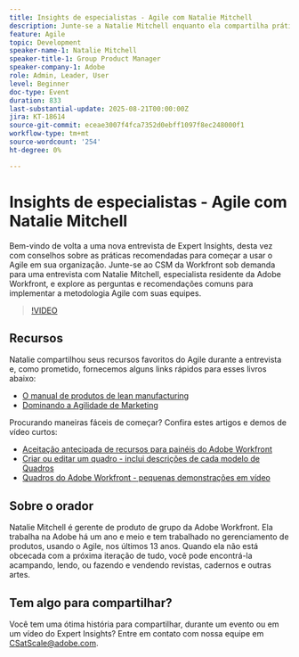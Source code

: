 ```yaml
---
title: Insights de especialistas - Agile com Natalie Mitchell
description: Junte-se a Natalie Mitchell enquanto ela compartilha práticas recomendadas, recursos e dicas do Agile para implementar com êxito o Agile com suas equipes do Workfront.
feature: Agile
topic: Development
speaker-name-1: Natalie Mitchell
speaker-title-1: Group Product Manager
speaker-company-1: Adobe
role: Admin, Leader, User
level: Beginner
doc-type: Event
duration: 833
last-substantial-update: 2025-08-21T00:00:00Z
jira: KT-18614
source-git-commit: eceae3007f4fca7352d0ebff1097f8ec248000f1
workflow-type: tm+mt
source-wordcount: '254'
ht-degree: 0%

---
```



# Insights de especialistas - Agile com Natalie Mitchell

Bem-vindo de volta a uma nova entrevista de Expert Insights, desta vez com conselhos sobre as práticas recomendadas para começar a usar o Agile em sua organização. Junte-se ao CSM da Workfront sob demanda para uma entrevista com Natalie Mitchell, especialista residente da Adobe Workfront, e explore as perguntas e recomendações comuns para implementar a metodologia Agile com suas equipes.

>[!VIDEO](https://video.tv.adobe.com/v/3469891/?learn=on&enablevpops)

## Recursos

Natalie compartilhou seus recursos favoritos do Agile durante a entrevista e, como prometido, fornecemos alguns links rápidos para esses livros abaixo:
* [O manual de produtos de lean manufacturing](https://leanproductplaybook.com/)
* [Dominando a Agilidade de Marketing](https://masteringmarketingagility.com/)

Procurando maneiras fáceis de começar? Confira estes artigos e demos de vídeo curtos:

* [Aceitação antecipada de recursos para painéis do Adobe Workfront](https://experienceleague.adobe.com/docs/workfront/using/agile/boards-in-workfront/boards-early-feature-opt-in.html?lang=pt-BR)
* [Criar ou editar um quadro - inclui descrições de cada modelo de Quadros](https://experienceleague.adobe.com/docs/workfront/using/agile/boards-in-workfront/create-edit-board.html?lang=pt-BR)
* [Quadros do Adobe Workfront - pequenas demonstrações em vídeo](https://experienceleague.adobe.com/docs/workfront/using/agile/boards-in-workfront/boards-video-demonstrations.html?lang=pt-BR)

## Sobre o orador

Natalie Mitchell é gerente de produto de grupo da Adobe Workfront. Ela trabalha na Adobe há um ano e meio e tem trabalhado no gerenciamento de produtos, usando o Agile, nos últimos 13 anos. Quando ela não está obcecada com a próxima iteração de tudo, você pode encontrá-la acampando, lendo, ou fazendo e vendendo revistas, cadernos e outras artes.

## Tem algo para compartilhar?

Você tem uma ótima história para compartilhar, durante um evento ou em um vídeo do Expert Insights? Entre em contato com nossa equipe em [CSatScale@adobe.com](mailto:CSatScale@adobe.com).
